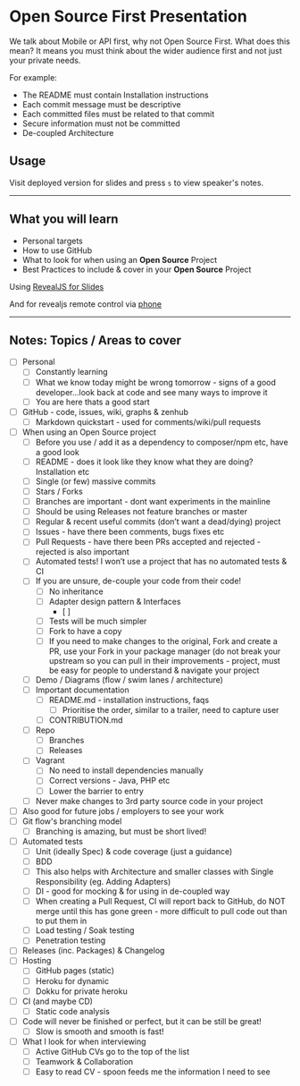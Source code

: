 # Open Source First Presentation

We talk about Mobile or API first, why not Open Source First. What does this mean? It means you must think about the wider audience first and not just your private needs.

For example:
* The README must contain Installation instructions
* Each commit message must be descriptive
* Each committed files must be related to that commit
* Secure information must not be committed 
* De-coupled Architecture

## Usage

Visit deployed version for slides and press `s` to view speaker's notes.

---

## What you will learn

* Personal targets
* How to use GitHub
* What to look for when using an **Open Source** Project
* Best Practices to include & cover in your **Open Source** Project


Using [RevealJS for Slides](https://github.com/hakimel/reveal.js)

And for revealjs remote control via [phone](http://remot.io)

---

## Notes: Topics / Areas to cover

- [ ] Personal
    - [ ] Constantly learning
    - [ ] What we know today might be wrong tomorrow - signs of a good developer...look back at code and see many ways to improve it
    - [ ] You are here thats a good start
- [ ] GitHub - code, issues, wiki, graphs & zenhub
    - [ ] Markdown quickstart - used for comments/wiki/pull requests
- [ ] When using an Open Source project
    - [ ] Before you use / add it as a dependency to composer/npm etc, have a good look
    - [ ] README - does it look like they know what they are doing? Installation etc
    - [ ] Single (or few) massive commits
    - [ ] Stars / Forks
    - [ ] Branches are important - dont want experiments in the mainline
    - [ ] Should be using Releases not feature branches or master
    - [ ] Regular & recent useful commits (don’t want a dead/dying) project
    - [ ] Issues - have there been comments, bugs fixes etc
    - [ ] Pull Requests - have there been PRs accepted and rejected - rejected is also important
    - [ ] Automated tests! I won’t use a project that has no automated tests & CI
    - [ ] If you are unsure, de-couple your code from their code!
        - [ ] No inheritance
        - [ ] Adapter design pattern & Interfaces
            - [ ] 
        - [ ] Tests will be much simpler
        - [ ] Fork to have a copy
        - [ ] If you need to make changes to the original, Fork and create a PR, use your Fork in your package manager (do not break your upstream so you can pull in their improvements - project, must be easy for people to understand & navigate your project
    - [ ] Demo / Diagrams (flow / swim lanes / architecture)
    - [ ] Important documentation
        - [ ] README.md - installation instructions, faqs
            - [ ] Prioritise the order, similar to a trailer, need to capture user
        - [ ] CONTRIBUTION.md
    - [ ] Repo
        - [ ] Branches
        - [ ] Releases
    - [ ] Vagrant
        - [ ] No need to install dependencies manually
        - [ ] Correct versions - Java, PHP etc
        - [ ] Lower the barrier to entry
    - [ ] Never make changes to 3rd party source code in your project 
- [ ] Also good for future jobs / employers to see your work
- [ ] Git flow's branching model
    - [ ] Branching is amazing, but must be short lived!
- [ ] Automated tests
    - [ ] Unit (ideally Spec) & code coverage (just a guidance)
    - [ ] BDD
    - [ ] This also helps with Architecture and smaller classes with Single Responsibility (eg. Adding Adapters)
    - [ ] DI - good for mocking & for using in de-coupled way
    - [ ] When creating a Pull Request, CI will report back to GitHub, do NOT merge until this has gone green - more difficult to pull code out than to put them in
    - [ ] Load testing / Soak testing
    - [ ] Penetration testing
- [ ] Releases (inc. Packages) & Changelog
- [ ] Hosting
    - [ ] GitHub pages (static)
    - [ ] Heroku for dynamic
    - [ ] Dokku for private heroku
- [ ] CI (and maybe CD)
    - [ ] Static code analysis
- [ ] Code will never be finished or perfect, but it can be still be great!
    - [ ] Slow is smooth and smooth is fast!
- [ ] What I look for when interviewing
    - [ ] Active GitHub CVs go to the top of the list
    - [ ] Teamwork & Collaboration
    - [ ] Easy to read CV - spoon feeds me the information I need to see
